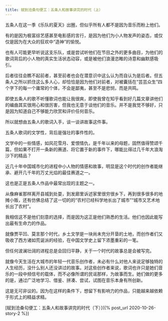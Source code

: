 ```yaml
---
title: 赋到沧桑句便工：五条人和故事讲完的时代（上）
---
```


五条人在这一季《乐队的夏天》出圈，但似乎所有人都不是因为音乐而粉上他们。

有的是因为极富综艺感甚至电影感的言行，是因为他们为小人物发声的姿态，或仅仅是因为在大众的狂欢中“造神”的愉悦。

也有人可能更早听说这支乐队，或是尝试听他们在节目之外的更多曲目，为他们的歌词背后的小人物的真实生活状态动容，或是被他们浪漫恣睢的诗意和幽默感吸引。

后者往往会瞧不起前者，甚至前者也会在潜意识中这么认为而自认为是后者。但五条人之所以抓住这么多人心，却恰恰是因为他们对前者，对被囊括在“芸芸众生”四个字下的每一个庸常的个体，不会是鄙夷，甚至不是悲悯，而是共鸣。


即使五条人的歌不听懂歌词也能让我很爽，即使我曾在知乎看到好几篇文章讲他们的编曲其实很用心和很厉害，但我也无意于谈他们的音乐。并不是我觉不够好，只是因为知道自己不够能力欣赏和评价任何音乐。

所以就想由五条人的歌词入手，谈一谈讲故事这件事。

五条人歌词的文学性，背后是强壮的事件性的。

文学中的一些情感，如风花雪月、爱恨情仇，是千年以来的母题，固然值得赞颂千篇，但如果不打开一条新的赛道、将它置于新的事件下，哪能比得过几千年大浪淘沙下的精品？



近几十年中国城市化的进程中小人物的情感和故事，明显是这个时代的创作者能继承、避开几千年的万丈光焰的最佳赛道之一。

这也是正是五条人作品中最常出现的主题之一。

从像麻雀那样离开县城到处耍，到发廊里诉述家里很穷很乡下，再到很多很多的地摊小贩，还有仿佛总结了这一切的的“农村已经科学地长出了城市”“城市又艺术地长出了农村”。

我相信这不是他们刻意的选择，而是因为这正是他们熟悉的生活。他们也因此能写出最有生命力的作品。

就像贾平凹、莫言那个时代，乡土文学是一块尚未充分开垦的土地，而创作者们又吸收了西方诸如荒诞派的经验，在中国文学史上留下浓墨重彩的一笔。

但任何波澜壮阔的进程总是会回归平静，关于一个时代的故事总是会被写完。

就像今天生活在大城市的年轻一代音乐创作者，未必有什么对他人来说足够独特的人生经历，没什么别人还没讲过的故事。对这些创作者来说，歌词也许只是她们音乐的一段中频信号的载体，而不必像所谓的民谣那样，为故事而生。她们做的更多的是，通过广泛地学习、借鉴、拼凑、尝试，试图在音乐本身有所创新。

这是无可非议的。因为在这样的条件下，想留下有影响力的作品，只能越来越依赖于形式上的精益求精。

[赋到沧桑句便工：五条人和故事讲完的时代（下）]({% post_url 2020-10-26-story-2 %})